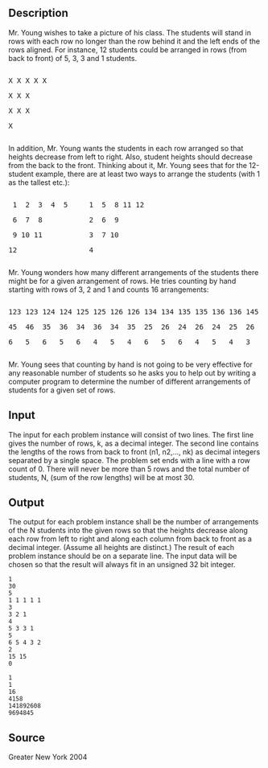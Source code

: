 <h2>Description</h2><p>Mr. Young wishes to take a picture of his class. The students will stand in rows with each row no longer than the row behind it and the left ends of the rows aligned. For instance, 12 students could be arranged in rows (from back to front) of 5, 3, 3 and 1 students.</p><p><pre><p>X X X X X
</p><p>X X X
</p><p>X X X
</p><p>X</p></pre></p><p>In addition, Mr. Young wants the students in each row arranged so that heights decrease from left to right. Also, student heights should decrease from the back to the front. Thinking about it, Mr. Young sees that for the 12-student example, there are at least two ways to arrange the students (with 1 as the tallest etc.):</p><p><pre><p> 1  2  3  4  5     1  5  8 11 12
</p><p> 6  7  8           2  6  9
</p><p> 9 10 11           3  7 10
</p><p>12                 4</p></pre></p><p>Mr. Young wonders how many different arrangements of the students there might be for a given arrangement of rows. He tries counting by hand starting with rows of 3, 2 and 1 and counts 16 arrangements:</p><p><pre><p>123 123 124 124 125 125 126 126 134 134 135 135 136 136 145 146
</p><p>45  46  35  36  34  36  34  35  25  26  24  26  24  25  26  25
</p><p>6   5   6   5   6   4   5   4   6   5   6   4   5   4   3   3</p></pre></p><p>Mr. Young sees that counting by hand is not going to be very effective for any reasonable number of students so he asks you to help out by writing a computer program to determine the number of different arrangements of students for a given set of rows.</p><h2>Input</h2><p>The input for each problem instance will consist of two lines. The first line gives the number of rows, k, as a decimal integer. The second line contains the lengths of the rows from back to front (n1, n2,..., nk) as decimal integers separated by a single space. The problem set ends with a line with a row count of 0. There will never be more than 5 rows and the total number of students, N, (sum of the row lengths) will be at most 30.</p><h2>Output</h2><p>The output for each problem instance shall be the number of arrangements of the N students into the given rows so that the heights decrease along each row from left to right and along each column from back to front as a decimal integer. (Assume all heights are distinct.) The result of each problem instance should be on a separate line. The input data will be chosen so that the result will always fit in an unsigned 32 bit integer.</p>

<pre><code class="language-input1">1
30
5
1 1 1 1 1
3
3 2 1
4
5 3 3 1
5
6 5 4 3 2
2
15 15
0
</code></pre>

<pre><code class="language-output1">1
1
16
4158
141892608
9694845
</code></pre>

<h2>Source</h2><p>Greater New York 2004</p>
